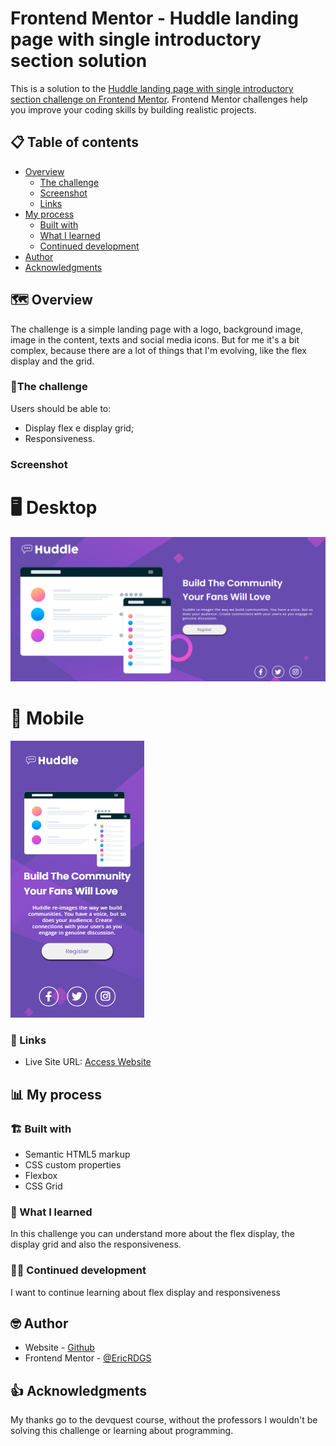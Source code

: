 # Frontend Mentor - Huddle landing page with single introductory section solution

This is a solution to the [Huddle landing page with single introductory section challenge on Frontend Mentor](https://www.frontendmentor.io/challenges/huddle-landing-page-with-a-single-introductory-section-B_2Wvxgi0). Frontend Mentor challenges help you improve your coding skills by building realistic projects. 

## 📋 Table of contents

- [Overview](#overview)
  - [The challenge](#the-challenge)
  - [Screenshot](#screenshot)
  - [Links](#links)
- [My process](#my-process)
  - [Built with](#built-with)
  - [What I learned](#what-i-learned)
  - [Continued development](#continued-development)
- [Author](#author)
- [Acknowledgments](#acknowledgments)


## 🗺️ Overview

The challenge is a simple landing page with a logo, background image, image in the content, texts and social media icons. But for me it's a bit complex, because there are a lot of things that I'm evolving, like the flex display and the grid.

### 📝The challenge

Users should be able to:

- Display flex e display grid;
- Responsiveness.

### Screenshot

# 🖥️ Desktop

<a href="https://ericrdgs.github.io/Project-Landing-Page-Quest-001/">
  <img src="src/images/Screenshot-desktop.png" alt="Desktop">
</a>

# 📱 Mobile

<a href="https://ericrdgs.github.io/Project-Landing-Page-Quest-001/">
  <img src="src/images/Screenshot-mobile.png" alt="Mobile">
</a>


### 🔗 Links

- Live Site URL: [Access Website](https://ericrdgs.github.io/Project-Landing-Page-Quest-001/)

## 📊 My process

### 🏗️ Built with

- Semantic HTML5 markup
- CSS custom properties
- Flexbox
- CSS Grid


### 📖 What I learned

In this challenge you can understand more about the flex display, the display grid and also the responsiveness.

### 🐱‍💻 Continued development

I want to continue learning about flex display and responsiveness


## 🤓 Author

- Website - [Github](https://github.com/EricRDGS)
- Frontend Mentor - [@EricRDGS](https://www.frontendmentor.io/profile/yourusername)


## 👍 Acknowledgments

My thanks go to the devquest course, without the professors I wouldn't be solving this challenge or learning about programming.

